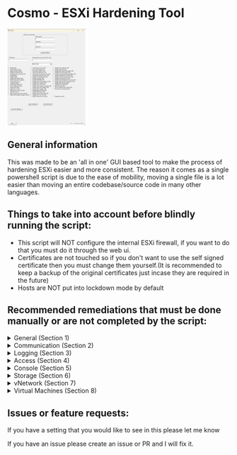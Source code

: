 # Cosmo - ESXi Hardening Tool

<img src="https://raw.githubusercontent.com/Barophobia/Cosmo/refs/heads/main/img/screenshot.png" width=35% height=35%>

## General information
This was made to be an 'all in one' GUI based tool to make the process of hardening ESXi easier and more consistent. The reason it comes as a single powershell script is due to the ease of mobility, moving a single file is a lot easier than moving an entire codebase/source code in many other languages.

## Things to take into account before blindly running the script:

 - This script will NOT configure the internal ESXi firewall, if you want to do that you must do it through the web ui.
 - Certificates are not touched so if you don't want to use the self signed certificate then you must change them yourself.(It is recommended to keep a backup of the original certificates just incase they are required in the future)
 - Hosts are NOT put into lockdown mode by default

## Recommended remediations that must be done manually or are not completed by the script:
<details>
<summary>General (Section 1)</summary>
<br>

### 1.1(L1) Ensure ESXi is properly patched - 
This should have a defined process in the environment and cannot be automated by this script.

### 1.3 (L1) Ensure no unauthorized kernel modules are loaded on the host
By default ESXi hosts do not permit the loading of kernel modules but this can be overridden - if you suspect unauthorized modules are being used, audit the kernel for any unsigned modules.

</details>

<details>
<summary>Communication (Section 2)</summary>
<br>

### 2.2(L1) Ensure the ESXi host firewall is configured to restrict access to services running on the host.
This cannot be automated - If you want to use the internal ESXi firewall do this thorugh the web client.

### 2.4(L2) Ensure default self-signed certificate for ESXi communication is not used & 2.7(L1) Ensure expired and revoked SSL certificates are removed from the ESXi server
To change the Cert replace the self signed certificate with your own, it is recommended to rename the current certificates and keep them just incase you need them in the future.

### 2.8(L1) Ensure vSphere Authentication Proxy is used when adding hosts to active directory
This must be done through the web ui.

To properly set the vSphere Authentication Proxy from Web Client directly:
1. Select the host
2. Click on Configure then expand System, select Authentication Services.
3. Click on Join Domain
4. Select Using Proxy Server radio button.
5. Provide proxy server IP address.

To properly set the vSphere Authentication Proxy via Host Profiles:
1. In the vSphere Web Client go to Home in the menu.
2. Click on Policies and Profiles followed by Host Profiles.
3. Choose the appropriate host profile
4. Select Configure followed by Edit Host Profile... then expand Security and Services followed by Security Settings, then Authentication configuration.
5. Select Active Directory configuration.
6. Set the JoinDomain Method is configured to Use vSphere Authentication Proxy to add the host to the domain.
7. Click on Save.

</details>

<details>
<summary>Logging (Section 3)</summary>
<br>

### 3.1(L1) Ensure a centralised location is configured to collect ESXi host core dumps
Configure remote Dump Collector Server
```
esxcli system coredump network set -v [VMK#] -i [DUMP_SERVER] -o [PORT]
```

Enable remote Dump Collector
```
esxcli system coredump network set -e true
```

</details>

<details>
<summary>Access (Section 4)</summary>
<br>

### 4.1(L1) Ensure a non-root user account exists for local admin access
To create one or more named user accounts (local ESXi user accounts), perform the following using the vSphere client (not the vSphere web client) for each ESXi host:
1. Connect directly to the ESXi host using the vSphere Client.
2. Login as root.
3. Select Manage, then select the Security & Users tab.
4. Select Users then click Add user to add a new user.
5. Once added now select the Host, then select Actions followed by Permissions. 
6. Assign the Administrator role to the user.

### 4.6(L1) Ensure Active Directory is used for local user authentication
To use AD for local user authentication, perform the following from the vSphere Web Client:
1. Select the host
2. Click on Configure then expand System.
3. Select Authentication Services.
4. Click Join Domain followed by the appropriate domain and credentials.
5. Click OK

Or

PowerCLI:
```
Get-VMHost HOST1 | Get-VMHostAuthentication | Set-VMHostAuthentication -Domain domain.local -User Administrator -Password Passw0rd -JoinDomain
```

### 4.7(L1) Ensure only authorized users and groups belong to the esxAdminsGroup group
To remove unauthorized users and groups belonging to esxAdminsGroup, perform the following steps after coordination between vSphere admins and Active Directory admins:
1. Verify the setting of the esxAdminsGroup attribute.
2. View the list of members for that Microsoft Active Directory group.
3. Remove all unauthorized users and groups from that group.

If full admin access for the AD ESX admins group is not desired, you can disable this behavior using the advanced host setting:
*"Config.HostAgent.plugins.hostsvc.esxAdminsGroupAutoAdd"*

### 4.8(L1) Ensure the Exception users list is properly configured
To correct the membership of the Exception Users list, perform the following in the vSphere Web Client:
1. Select the host.
2. Click on Configure then expand System and select Security Profile.
3. Select Edit next to Lockdown Mode.
4. Click on Exception Users.
5. Add or delete users as appropriate.
6. Click OK.

</details>

<details>
<summary>Console (Section 5)</summary>
<br>

### 5.5/5.6(L1 & L2) Ensure Normal/Strict Lockdown mode is enabled
To enable lockdown mode, perform the following from the vSphere web client:
1. From the vSphere Web Client, select the host.
2. Select Configure then expand System and select Security Profile.
3. Across from Lockdown Mode click on Edit.
4. Click the radio button for Normal or Strict.
5. Click OK.

### 5.7(L2) Ensure the SSH authorized_keys file is empty
This isn't done by the script as you should be using SSH keys in a secure environment.
To remove all keys from the authorized_keys file, perform the following:
1. Logon to the ESXi shell as root or another admin user. SSH may need to be enabled first
2. Edit the /etc/ssh/keys-root/authorized_keys file.
3. Remove all keys from the file and save the file.

### 5.10(L1) Ensure DCUI has a trusted users list for lockdown mode
To set a trusted users list for DCUI, perform the following from the vSphere web client:
1. From the vSphere Web Client, select the host.
2. Click Configure then expand System.
3. Select Advanced System Settings then click Edit.
4. Enter DCUI.Access in the filter.
5. Set the DCUI.Access attribute is set to a comma-separated list of the users who are allowed to override lockdown mode.

### 5.11(L2) Ensure contents of exposed configuration files have not been modified.
In a secure environment data integrity should be monitored and authorised people should have access to the required systems through an RBAC system. 

Host profiles could be used to track configuration changes on hosts but they do not track everything.

</details>

<details>
<summary>Storage (Section 6)</summary>
<br>

### 6.1(L1) Ensure bidirectional CHAP authentication for iSCSI traffic is enabled
To enable bidirectional CHAP authentication for iSCSI traffic, perform the following:
1. From the vSphere Web Client, select the host.
2. Click Configure then expand Storage.
3. Select Storage Adapters then select the iSCSI Adapter.
4. Under Properties click on Edit next to Authentication.
5. Next to Authentication Method select Use bidirectional CHAP from the dropdown.
6. Specify the outgoing CHAP name.
    • Make sure that the name you specify matches the name configured on the storage side.
        o To set the CHAP name to the iSCSI adapter name, select "Use initiator name".
        o To set the CHAP name to anything other than the iSCSI initiator name, deselect "Use initiator name" and type a name in the Name text box.
7. Enter an outgoing CHAP secret to be used as part of authentication. Use the same secret as your storage side secret.
8. Specify incoming CHAP credentials. Make sure your outgoing and incoming secrets do not match.
9. Click OK.
10. Click the second to last symbol labeled Rescan Adapter.

### 6.2(L2) Ensure the uniqueness of CHAP authentication secrets for iSCSI traffic
To change the values of CHAP secrets so they are unique, perform the following:
1. From the vSphere Web Client, select the host.
2. Click Configure then expand Storage.
3. Select Storage Adapters then select the iSCSI Adapter.
4. Under Properties click on Edit next to Authentication.
5. Next to Authentication Method specify the authentication method from the dropdown.
    o None
    o Use unidirectional CHAP if required by target
    o Use unidirectional CHAP unless prohibited by target
    o Use unidirectional CHAP
    o Use bidirectional CHAP
6. Specify the outgoing CHAP name.
    • Make sure that the name you specify matches the name configured on the storage side.
        o To set the CHAP name to the iSCSI adapter name, select "Use initiator name".
        o To set the CHAP name to anything other than the iSCSI initiator name, deselect "Use initiator name" and type a name in the Name text box.
7. Enter an outgoing CHAP secret to be used as part of authentication. Use the same secret as your storage side secret.
8. If configuring with bidirectional CHAP, specify incoming CHAP credentials.
    • Make sure your outgoing and incoming secrets do not match.
9. Click OK.
10. Click the second to last symbol labeled Rescan Adapter

### 6.3(L1) Ensure SAN Resources are segregated properly
SAN's should have restictive zoning to prevent misconfigurations that can occur.

</details>

<details>
<summary>vNetwork (Section 7)</summary>
<br>

### 7.4(L1) Ensure port groups are not configured to the value of the native LAN
To stop using the native VLAN ID for port groups, perform the following:
1. From the vSphere Web Client, select the host.
2. Click Configure then expand Networking.
3. Select Virtual switches.
4. Expand the Standard vSwitch.
5. View the topology diagram of the switch, which shows the various port groups
associated with that switch.
6. For each port group on the vSwitch, verify and record the VLAN IDs used.
7. If a VLAN ID change is needed, click the name of the port group in the topology
diagram of the virtual switch.
8. Click the Edit settings option.
9. In the Properties section, enter an appropriate name in the Network label field.
10. In the VLAN ID dropdown select or type a new VLAN.
11. Click OK

### 7.5(L1) Ensure port groups are not configured to VLAN values reserved by upstream physical switches
To change the VLAN values for port groups to non-reserved values, perform the following:

1. From the vSphere Web Client, select the host.
2. Click Configure then expand Networking.
3. Select Virtual switches.
4. Expand the Standard vSwitch.
5. View the topology diagram of the switch, which shows the various port groups
associated with that switch.
6. For each port group on the vSwitch, verify and record the VLAN IDs used.
Page 111
7. If a VLAN ID change is needed, click the name of the port group in the topology
diagram of the virtual switch.
8. Click the Edit settings option.
9. In the Properties section, enter an appropriate name in the Network label field.
10. In the VLAN ID dropdown select or type a new VLAN.
11. Click OK.

### 7.6 (L1) Ensure port groups are not configured to VLAN 4095 and 0 except for Virtual Guest Tagging (VGT)
To set port groups to values other than 4095 and 0 unless VGT is required, perform the following:

1. From the vSphere Web Client, select the host.
2. Click Configure then expand Networking.
3. Select Virtual switches.
4. Expand the Standard vSwitch.
5. View the topology diagram of the switch, which shows the various port groups
associated with that switch.
Page 113
6. For each port group on the vSwitch, verify and record the VLAN IDs used.
7. If a VLAN ID change is needed, click the name of the port group in the topology
diagram of the virtual switch.
8. Click the Edit settings option.
9. In the Properties section, enter an appropriate name in the Network label field.
10. In the VLAN ID dropdown select or type a new VLAN.
11. Click OK

### 7.7 (L1) Ensure Virtual Distributed Switch Netflow traffic is sent to an authorized collector
Using the vSphere Web Client:

1. Go to the Networking section of vCenter
2. After selecting each individual switch you will need to perform the following.
3. Go to Configure then expand Settings.
4. Click on Netflow.
5. Click on Edit.
6. Enter the Collector IP address and Collector port as required.
7. Click OK.

</details>

<details><summary>Virtual Machines (Section 8)</summary>

### 8.3.1 (L1) Ensure unnecessary or superfluous functions inside VMs are disabled
To disable unneeded functions, perform whichever of the following steps are applicable:

1. Disable unused services in the operating system.
2. Disconnect unused physical devices, such as CD/DVD drives, floppy drives, and
USB adaptors.
3. Turn off any screen savers.
4. If using a Linux, BSD, or Solaris guest operating system, do not run the X
Windows system unless it is necessary

### 8.3.2 (L1) Ensure use of the VM console is limited
To properly limit use of the VM console, perform the following steps:

1. From within vCenter select Menu go to Administration then Roles.
2. Create a custom role then choose the pencil icon to edit the new role.
3. Give the appropriate permissions.
4. View the usage and privileges as required.
5. Remove any default Admin or Power User roles then assign the new custom roles as needed.

### 8.3.3 (L1) Ensure secure protocols are used for virtual serial port access
To configure all virtual serial ports to use secure protocols, change any protocols that are not secure to one of the following:
- ssl - the equivalent of TCP+SSL
- tcp+ssl - SSL over TCP over IPv4 or IPv6
- tcp4+ssl - SSL over TCP over IPv4
- tcp6+ssl - SSL over TCP over IPv6
- telnets - telnet over SSL over TCP

### 8.3.4 (L1) Ensure standard processes are used for VM deployment
Create documentation and a standard process for the method for VM deployment. If utilizing templates in VMware create the templates, document the process for using them as well as keeping them up-to-date, then ensure the process is followed accordingly through periodic review.


### 8.4.1 (L1) Ensure access to VMs through the dvfilter network APIs is configured correctly
To edit a powered-down virtual machine's .vmx file, first remove it from vCenter Server's inventory. Manual additions to the .vmx file from ESXi will be overwritten by any registered entries stored in the vCenter Server database. Make a backup copy of the .vmx file. If the edit breaks the virtual machine, it can be rolled back to the original version of the file.

Open the vSphere/VMware Infrastructure (VI) Client and log in with appropriate credentials. If connecting to vCenter Server, click on the desired host. Click the Configuration tab. Click Storage. Right-click on the appropriate datastore and click Browse Datastore. Navigate to the folder named after the virtual machine, and locate the .vmx file. Right-click the .vmx file and click Remove from inventory.

Temporarily disable Lockdown Mode and enable the ESXi Shell via the vSphere Client. Open the vSphere/VMware Infrastructure (VI) Client and log in with appropriate credentials. If connecting to vCenter Server, click on the desired host. Click the Configuration tab. Click Software, Security Profile, Services, Properties, ESXi Shell, and Options, respectively. Start the ESXi Shell service, where/as required. As root, log in to the ESXi host and locate the VM's vmx file.

```
find / | grep vmx
```

Add the following to the VM's vmx file.

ethernet0.filter1.name = dv-filter1

Where "ethernet0" is the network adaptor interface of the virtual machine that is to be protected, "filter1" is the number of the filter that is being used, and "dv-filter1" is the name of the particular data path kernel module that is protecting the VM.

Re-enable Lockdown Mode on the host.

Re-register the VM with the vCenter Server. Open the vSphere/VMware Infrastructure (VI) Client and log in with appropriate credentials. If connecting to vCenter Server, click on the desired host. Click the Configuration tab. Click Storage. Right-click on the appropriate datastore and click Browse Datastore. Navigate to the folder named after the virtual machine, and locate the .vmx file. Right-click the .vmx file and click Add to inventory. The Add to Inventory wizard opens. Continue to follow the wizard to add the virtual machine. 

### 8.5.1 (L2) Ensure VM limits are configured correctly
To configure VM limits correctly, do all of the following that are applicable:
1. Use shares or reservations to guarantee resources to critical VMs.
2. Use limits to constrain resource consumption by VMs that have a greater risk of being exploited or attacked, or that run applications that are known to have the potential to greatly consume resources.
3. Use resource pools to guarantee resources to a common group of critical VMs

### 8.6.1 (L2) Ensure nonpersistent disks are limited
**Independent Persistent Mode**

When a VMDK is configured in Independent Persistent Mode, what you will see is that no delta file is associated with this disk during a snapshot operation. In other words, during a snapshot operation, this VMDK continues to behave as if there is no snapshot being taken of the virtual machine and all writes go directly to disk. So there is no delta file created when a snapshot of the VM is taken, but all changes to the disk are preserved when the snapshot is deleted.

**Independent Non-persistent Mode**

When a VMDK is configured as Independent Non-persistent Mode, a redo log is created to capture all subsequent writes to that disk. However, if the snapshot is deleted, or the virtual machine is powered off, the changes captured in that redo log are discarded for that Independent Non-persistent VMDK.

**OPTIONS**

Dependant

IndependentPersistent

IndependentNonPersistent

```
Get-VM | Get-HardDisk | Set-HardDisk -Persistence OPTION
```

</details>

## Issues or feature requests:
 If you have a setting that you would like to see in this please let me know

 If you have an issue please create an issue or PR and I will fix it.